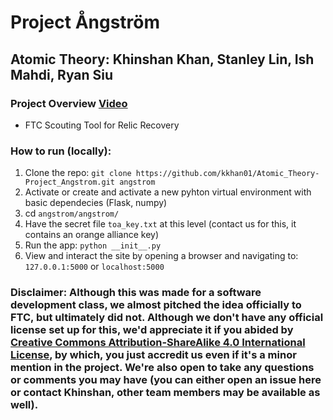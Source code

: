 # Project Ångström

## Atomic Theory: Khinshan Khan, Stanley Lin, Ish Mahdi, Ryan Siu

### Project Overview [Video](https://youtu.be/SG_ar4D-uIM)
- FTC Scouting Tool for Relic Recovery 

### How to run (locally):
1. Clone the repo: `git clone https://github.com/kkhan01/Atomic_Theory-Project_Angstrom.git angstrom`
2. Activate or create and activate a new pyhton virtual environment with basic dependecies (Flask, numpy)
3. cd `angstrom/angstrom/`
4. Have the secret file `toa_key.txt` at this level (contact us for this, it contains an orange alliance key)
5. Run the app: `python __init__.py`
6. View and interact the site by opening a browser and navigating to: `127.0.0.1:5000` or `localhost:5000`

### Disclaimer: Although this was made for a software development class, we almost pitched the idea officially to FTC, but ultimately did not. Although we don't have any official license set up for this, we'd appreciate it if you abided by [Creative Commons Attribution-ShareAlike 4.0 International License](https://creativecommons.org/licenses/by-sa/4.0/), by which, you just accredit us even if it's a minor mention in the project. We're also open to take any questions or comments you may have (you can either open an issue here or contact Khinshan, other team members may be available as well).
